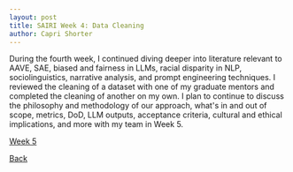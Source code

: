 ```yaml
---
layout: post
title: SAIRI Week 4: Data Cleaning
author: Capri Shorter
---
```


During the fourth week, I continued diving deeper into literature relevant to AAVE, SAE, biased and fairness in LLMs, racial disparity in NLP, sociolinguistics, narrative analysis, and prompt engineering techniques. I reviewed the cleaning of a dataset with one of my graduate
mentors and completed the cleaning of another on my own. I plan to continue to discuss the philosophy and methodology of our approach, what's in and out of scope, metrics, DoD, LLM outputs, acceptance criteria, cultural and ethical implications, and more with my team in Week 5.    

[Week 5](./week5.md)

[Back](./)
